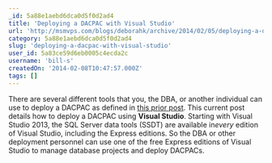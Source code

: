 ```yaml
---
_id: 5a88e1aebd6dca0d5f0d2ad4
title: 'Deploying a DACPAC with Visual Studio'
url: 'http://msmvps.com/blogs/deborahk/archive/2014/02/05/deploying-a-dacpac-with-visual-studio.aspx'
category: 5a88e1aebd6dca0d5f0d2ad4
slug: 'deploying-a-dacpac-with-visual-studio'
user_id: 5a83ce59d6eb0005c4ecda2c
username: 'bill-s'
createdOn: '2014-02-08T10:47:57.000Z'
tags: []
---
```


There are several different tools that you, the DBA, or another individual can use to deploy a DACPAC as defined in <a href="http://msmvps.com/blogs/deborahk/archive/2014/02/05/deploying-a-dacpac.aspx" target="_blank">this prior post</a>. This current post details how to deploy a DACPAC using <strong>Visual Studio</strong>. Starting with Visual Studio 2013, the SQL Server data tools (SSDT) are available in*every* edition of Visual Studio, including the Express editions. So the DBA or other deployment personnel can use one of the free Express editions of Visual Studio to manage database projects and deploy DACPACs.
